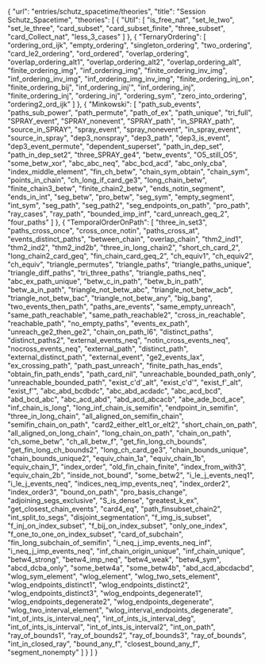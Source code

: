 {
    "url": "entries/schutz_spacetime/theories",
    "title": "Session Schutz_Spacetime",
    "theories": [
        {
            "Util": [
                "is_free_nat",
                "set_le_two",
                "set_le_three",
                "card_subset",
                "card_subset_finite",
                "three_subset",
                "card_Collect_nat",
                "less_3_cases"
            ]
        },
        {
            "TernaryOrdering": [
                "ordering_ord_ijk",
                "empty_ordering",
                "singleton_ordering",
                "two_ordering",
                "card_le2_ordering",
                "ord_ordered",
                "overlap_ordering",
                "overlap_ordering_alt1",
                "overlap_ordering_alt2",
                "overlap_ordering_alt",
                "finite_ordering_img",
                "inf_ordering_img",
                "finite_ordering_inv_img",
                "inf_ordering_inv_img",
                "inf_ordering_img_inv_img",
                "finite_ordering_inj_on",
                "finite_ordering_bij",
                "inf_ordering_inj'",
                "inf_ordering_inj",
                "finite_ordering_inj",
                "ordering_inj",
                "ordering_sym",
                "zero_into_ordering",
                "ordering2_ord_ijk"
            ]
        },
        {
            "Minkowski": [
                "path_sub_events",
                "paths_sub_power",
                "path_permute",
                "path_of_ex",
                "path_unique",
                "tri_full",
                "SPRAY_event",
                "SPRAY_nonevent",
                "SPRAY_path",
                "in_SPRAY_path",
                "source_in_SPRAY",
                "spray_event",
                "spray_nonevent",
                "in_spray_event",
                "source_in_spray",
                "dep3_nonspray",
                "dep3_path",
                "dep3_is_event",
                "dep3_event_permute",
                "dependent_superset",
                "path_in_dep_set",
                "path_in_dep_set2",
                "three_SPRAY_ge4",
                "betw_events",
                "O5_still_O5",
                "some_betw_xor",
                "abc_abc_neq",
                "abc_bcd_acd",
                "abc_only_cba",
                "index_middle_element",
                "fin_ch_betw",
                "chain_sym_obtain",
                "chain_sym",
                "points_in_chain",
                "ch_long_if_card_ge3",
                "long_chain_betw",
                "finite_chain3_betw",
                "finite_chain2_betw",
                "ends_notin_segment",
                "ends_in_int",
                "seg_betw",
                "pro_betw",
                "seg_sym",
                "empty_segment",
                "int_sym",
                "seg_path",
                "seg_path2",
                "seg_endpoints_on_path",
                "pro_path",
                "ray_cases",
                "ray_path",
                "bounded_imp_inf",
                "card_unreach_geq_2",
                "four_paths"
            ]
        },
        {
            "TemporalOrderOnPath": [
                "three_in_set3",
                "paths_cross_once",
                "cross_once_notin",
                "paths_cross_at",
                "events_distinct_paths",
                "between_chain",
                "overlap_chain",
                "thm2_ind1",
                "thm2_ind2",
                "thm2_ind2b",
                "three_in_long_chain2",
                "short_ch_card_2",
                "long_chain2_card_geq",
                "fin_chain_card_geq_2",
                "ch_equiv1",
                "ch_equiv2",
                "ch_equiv",
                "triangle_permutes",
                "triangle_paths",
                "triangle_paths_unique",
                "triangle_diff_paths",
                "tri_three_paths",
                "triangle_paths_neq",
                "abc_ex_path_unique",
                "betw_c_in_path",
                "betw_b_in_path",
                "betw_a_in_path",
                "triangle_not_betw_abc",
                "triangle_not_betw_acb",
                "triangle_not_betw_bac",
                "triangle_not_betw_any",
                "big_bang",
                "two_events_then_path",
                "paths_are_events",
                "same_empty_unreach",
                "same_path_reachable",
                "same_path_reachable2",
                "cross_in_reachable",
                "reachable_path",
                "no_empty_paths",
                "events_ex_path",
                "unreach_ge2_then_ge2",
                "chain_on_path_I6",
                "distinct_paths",
                "distinct_paths2",
                "external_events_neq",
                "notin_cross_events_neq",
                "nocross_events_neq",
                "external_path",
                "distinct_path",
                "external_distinct_path",
                "external_event",
                "ge2_events_lax",
                "ex_crossing_path",
                "path_past_unreach",
                "finite_path_has_ends",
                "obtain_fin_path_ends",
                "path_card_nil",
                "unreachable_bounded_path_only",
                "unreachable_bounded_path",
                "exist_c'd'_alt",
                "exist_c'd'",
                "exist_f'_alt",
                "exist_f'",
                "abc_abd_bcdbdc",
                "abc_abd_acdadc",
                "abc_acd_bcd",
                "abd_bcd_abc",
                "abc_acd_abd",
                "abd_acd_abcacb",
                "abe_ade_bcd_ace",
                "inf_chain_is_long",
                "long_inf_chain_is_semifin",
                "endpoint_in_semifin",
                "three_in_long_chain",
                "all_aligned_on_semifin_chain",
                "semifin_chain_on_path",
                "card2_either_elt1_or_elt2",
                "short_chain_on_path",
                "all_aligned_on_long_chain",
                "long_chain_on_path",
                "chain_on_path",
                "ch_some_betw",
                "ch_all_betw_f",
                "get_fin_long_ch_bounds",
                "get_fin_long_ch_bounds2",
                "long_ch_card_ge3",
                "chain_bounds_unique",
                "chain_bounds_unique2",
                "equiv_chain_1a",
                "equiv_chain_1b",
                "equiv_chain_1",
                "index_order",
                "old_fin_chain_finite",
                "index_from_with3",
                "equiv_chain_2b",
                "inside_not_bound",
                "some_betw2",
                "i_le_j_events_neq1",
                "i_le_j_events_neq",
                "indices_neq_imp_events_neq",
                "index_order2",
                "index_order3",
                "bound_on_path",
                "pro_basis_change",
                "adjoining_segs_exclusive",
                "S_is_dense",
                "greatest_k_ex",
                "get_closest_chain_events",
                "card4_eq",
                "path_finsubset_chain2",
                "int_split_to_segs",
                "disjoint_segmentation",
                "f_img_is_subset",
                "f_inj_on_index_subset",
                "f_bij_on_index_subset",
                "only_one_index",
                "f_one_to_one_on_index_subset",
                "card_of_subchain",
                "fin_long_subchain_of_semifin",
                "i_neq_j_imp_events_neq_inf",
                "i_neq_j_imp_events_neq",
                "inf_chain_origin_unique",
                "inf_chain_unique",
                "betw4_strong",
                "betw4_imp_neq",
                "betw4_weak",
                "betw4_sym",
                "abcd_dcba_only",
                "some_betw4a",
                "some_betw4b",
                "abd_acd_abcdacbd",
                "wlog_sym_element",
                "wlog_element",
                "wlog_two_sets_element",
                "wlog_endpoints_distinct1",
                "wlog_endpoints_distinct2",
                "wlog_endpoints_distinct3",
                "wlog_endpoints_degenerate1",
                "wlog_endpoints_degenerate2",
                "wlog_endpoints_degenerate",
                "wlog_two_interval_element",
                "wlog_interval_endpoints_degenerate",
                "int_of_ints_is_interval_neq",
                "int_of_ints_is_interval_deg",
                "int_of_ints_is_interval",
                "int_of_ints_is_interval2",
                "int_on_path",
                "ray_of_bounds1",
                "ray_of_bounds2",
                "ray_of_bounds3",
                "ray_of_bounds",
                "int_in_closed_ray",
                "bound_any_f",
                "closest_bound_any_f",
                "segment_nonempty"
            ]
        }
    ]
}
